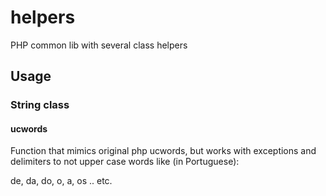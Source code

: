 # helpers

PHP common lib with several class helpers

## Usage

### String class

#### ucwords

Function that mimics original php ucwords, but works with exceptions and delimiters to not upper case words like (in Portuguese):

de, da, do, o, a, os .. etc.


